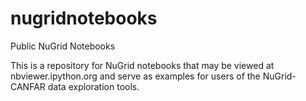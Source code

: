 nugridnotebooks
===============

Public NuGrid Notebooks

This is a repository for NuGrid notebooks that may be viewed at nbviewer.ipython.org
and serve as examples for users of the NuGrid-CANFAR data exploration tools.
